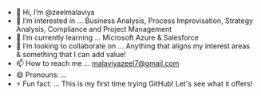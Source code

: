 - 👋 Hi, I’m @zeelmalaviya
- 👀 I’m interested in ... Business Analysis, Process Improvisation, Strategy Analysis, Compliance and Project Management
- 🌱 I’m currently learning ... Microsoft Azure & Salesforce
- 💞️ I’m looking to collaborate on ... Anything that aligns my interest areas & something that I can add value!
- 📫 How to reach me ... malaviyazeel7@gmail.com
- 😄 Pronouns: ...
- ⚡ Fun fact: ... This is my first time trying GitHub! Let's see what it offers!

<!---
zeelmalaviya/zeelmalaviya is a ✨ special ✨ repository because its `README.md` (this file) appears on your GitHub profile.
You can click the Preview link to take a look at your changes.
--->
